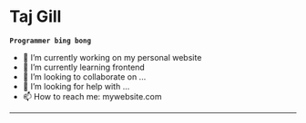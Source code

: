 # Taj Gill

**`Programmer bing bong`**




- 🔭 I’m currently working on my personal website
- 🌱 I’m currently learning frontend
- 👯 I’m looking to collaborate on ...
- 🤔 I’m looking for help with ...
- 📫 How to reach me: mywebsite.com

---
